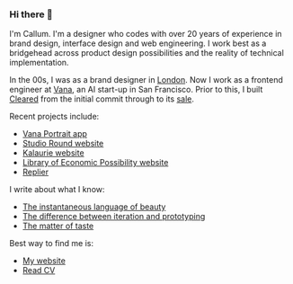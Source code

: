 ### Hi there 👋

I'm Callum. I'm a designer who codes with over 20 years of experience in brand design, interface design and web engineering. I work best as a bridgehead across product design possibilities and the reality of technical implementation.

In the 00s, I was as a brand designer in [London](https://saatchi.co.uk/). Now I work as a frontend engineer at [Vana](https://www.vana.com), an AI start-up in San Francisco. Prior to this, I built [Cleared](https://getcleared.com/) from the initial commit through to its [sale](https://www.crunchbase.com/acquisition/lifemd-acquires-cleared--a1f894e0).

Recent projects include:

* [Vana Portrait app](https://www.callumflack.design/vana)
* [Studio Round website](https://www.callumflack.design/studio-round)
* [Kalaurie website](https://www.callumflack.design/kalaurie)
* [Library of Economic Possibility website](https://www.callumflack.design/the-library-of-economic-possibility)
* [Replier](https://www.replier.app/)

I write about what I know:

* [The instantaneous language of beauty](https://www.callumflack.design/the-instantaneous-language-of-beauty)
* [The difference between iteration and prototyping](https://www.callumflack.design/iteration-and-prototyping)
* [The matter of taste](https://www.callumflack.design/the-matter-of-taste)

Best way to find me is:
* [My website](https://www.callumflack.design)
* [Read CV](https://read.cv/callum)


<!--
**callumflack/callumflack** is a ✨ _special_ ✨ repository because its `README.md` (this file) appears on your GitHub profile.

Here are some ideas to get you started:

- 🔭 I’m currently working on ...
- 🌱 I’m currently learning ...
- 👯 I’m looking to collaborate on ...
- 🤔 I’m looking for help with ...
- 💬 Ask me about ...
- 📫 How to reach me: ...
- 😄 Pronouns: ...
- ⚡ Fun fact: ...
-->
